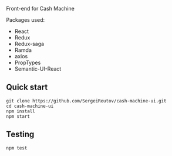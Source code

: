 Front-end for Cash Machine

Packages used:
 - React
 - Redux
 - Redux-saga
 - Ramda
 - axios
 - PropTypes
 - Semantic-UI-React

## Quick start

```
git clone https://github.com/SergeiReutov/cash-machine-ui.git
cd cash-machine-ui
npm install
npm start
```

## Testing

```
npm test
```